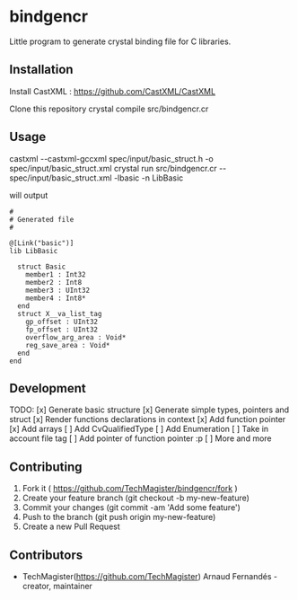 # bindgencr

Little program to generate crystal binding file for C libraries.

## Installation

Install CastXML : https://github.com/CastXML/CastXML

Clone this repository
crystal compile src/bindgencr.cr


## Usage

castxml --castxml-gccxml spec/input/basic_struct.h -o spec/input/basic_struct.xml
crystal run src/bindgencr.cr -- spec/input/basic_struct.xml -lbasic -n LibBasic

will output
```crystal
#
# Generated file
#

@[Link("basic")]
lib LibBasic

  struct Basic
    member1 : Int32
    member2 : Int8
    member3 : UInt32
    member4 : Int8*
  end
  struct X__va_list_tag
    gp_offset : UInt32
    fp_offset : UInt32
    overflow_arg_area : Void*
    reg_save_area : Void*
  end
end
```

## Development

TODO: 
[x] Generate basic structure
[x] Generate simple types, pointers and struct
[x] Render functions declarations in context
[x] Add function pointer
[x] Add arrays
[ ] Add CvQualifiedType
[ ] Add Enumeration
[ ] Take in account file tag
[ ] Add pointer of function pointer :p
[ ] More and more

## Contributing

1. Fork it ( https://github.com/TechMagister/bindgencr/fork )
2. Create your feature branch (git checkout -b my-new-feature)
3. Commit your changes (git commit -am 'Add some feature')
4. Push to the branch (git push origin my-new-feature)
5. Create a new Pull Request

## Contributors

- TechMagister(https://github.com/TechMagister) Arnaud Fernandés - creator, maintainer
